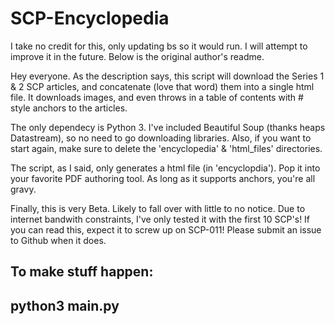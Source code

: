 SCP-Encyclopedia
================
I take no credit for this, only updating bs so it would run. I will attempt to improve it in the future. Below is the original author's readme.


Hey everyone.
As the description says, this script will download the Series 1 & 2 SCP articles,
and concatenate (love that word) them into a single html file. It downloads images,
and even throws in a table of contents with # style anchors to the articles.

The only dependecy is Python 3. I've included Beautiful Soup (thanks heaps Datastream),
so no need to go downloading libraries. Also, if you want to start again, make sure to delete
the 'encyclopedia' & 'html_files' directories.

The script, as I said, only generates a html file (in 'encyclopdia'). Pop it into your favorite PDF
authoring tool. As long as it supports anchors, you're all gravy.

Finally, this is very Beta. Likely to fall over with little to no notice. Due to internet bandwith
constraints, I've only tested it with the first 10 SCP's! If you can read this, expect it to screw
up on SCP-011! Please submit an issue to Github when it does.

To make stuff happen:
--
python3 main.py
--
